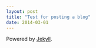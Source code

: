 ```yaml
---
layout: post
title: "Test for posting a blog"
date: 2014-03-01
---
```


Powered by [Jekyll](http://jekyllrb.com).
